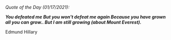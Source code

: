 *Quote of the Day (01/17/2021):*

_**You defeated me But you won't defeat me again Because you have grown all you can grow.. But I am still growing (about Mount Everest).**_

Edmund Hillary